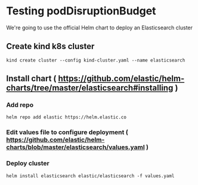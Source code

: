 Testing podDisruptionBudget
===========================

We're going to use the official Helm chart to deploy an Elasticsearch cluster

## Create kind k8s cluster
```
kind create cluster --config kind-cluster.yaml --name elasticsearch
```

## Install chart ( https://github.com/elastic/helm-charts/tree/master/elasticsearch#installing )
### Add repo
```
helm repo add elastic https://helm.elastic.co
```
### Edit values file to configure deployment ( https://github.com/elastic/helm-charts/blob/master/elasticsearch/values.yaml )

### Deploy cluster
```
helm install elasticsearch elastic/elasticsearch -f values.yaml
```
